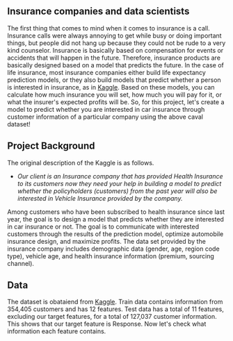 ## Insurance companies and data scientists
The first thing that comes to mind when it comes to insurance is a call. Insurance calls were always annoying to get while busy or doing important things, but people did not hang up because they could not be rude to a very kind counselor. Insurance is basically based on compensation for events or accidents that will happen in the future. Therefore, insurance products are basically designed based on a model that predicts the future. In the case of life insurance, most insurance companies either build life expectancy prediction models, or they also build models that predict whether a person is interested in insurance, as in [Kaggle](https://www.kaggle.com/anmolkumar/health-insurance-cross-sell-prediction). Based on these models, you can calculate how much insurance you will set, how much you will pay for it, or what the insurer's expected profits will be. So, for this project, let's create a model to predict whether you are interested in car insurance through customer information of a particular company using the above caval dataset!


## Project Background
The original description of the Kaggle is as follows.

- *Our client is an Insurance company that has provided Health Insurance to its customers now they need your help in building a model to predict whether the policyholders (customers) from the past year will also be interested in Vehicle Insurance provided by the company.*

Among customers who have been subscribed to health insurance since last year, the goal is to design a model that predicts whether they are interested in car insurance or not. The goal is to communicate with interested customers through the results of the prediction model, optimize automobile insurance design, and maximize profits. The data set provided by the insurance company includes demographic data (gender, age, region code type), vehicle age, and health insurance information (premium, sourcing channel).

## Data

The dataset is obataiend from [Kaggle](https://www.kaggle.com/anmolkumar/health-insurance-cross-sell-prediction). Train data contains information from 354,405 customers and has 12 features. Test data has a total of 11 features, excluding our target features, for a total of 127,037 customer information. This shows that our target feature is Response. Now let's check what information each feature contains.



